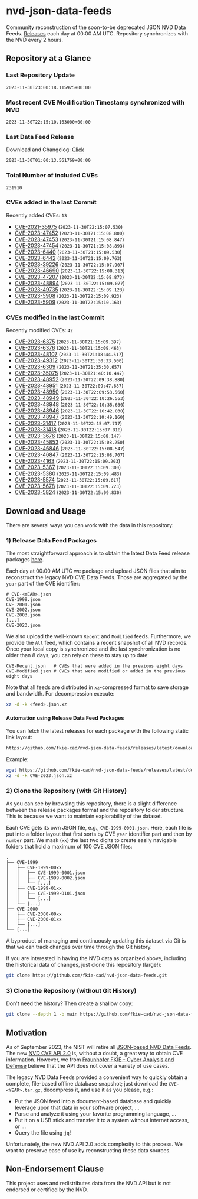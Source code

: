 # nvd-json-data-feeds

Community reconstruction of the soon-to-be deprecated JSON NVD Data Feeds. 
[Releases](https://github.com/fkie-cad/nvd-json-data-feeds/releases/latest) each day at 00:00 AM UTC.
Repository synchronizes with the NVD every 2 hours.

## Repository at a Glance

### Last Repository Update

```plain
2023-11-30T23:00:18.115925+00:00
```

### Most recent CVE Modification Timestamp synchronized with NVD

```plain
2023-11-30T22:15:10.163000+00:00
```

### Last Data Feed Release

Download and Changelog: [Click](https://github.com/fkie-cad/nvd-json-data-feeds/releases/latest)

```plain
2023-11-30T01:00:13.561769+00:00
```

### Total Number of included CVEs

```plain
231910
```

### CVEs added in the last Commit

Recently added CVEs: `13`

* [CVE-2021-35975](CVE-2021/CVE-2021-359xx/CVE-2021-35975.json) (`2023-11-30T22:15:07.530`)
* [CVE-2023-47452](CVE-2023/CVE-2023-474xx/CVE-2023-47452.json) (`2023-11-30T21:15:08.800`)
* [CVE-2023-47453](CVE-2023/CVE-2023-474xx/CVE-2023-47453.json) (`2023-11-30T21:15:08.847`)
* [CVE-2023-47454](CVE-2023/CVE-2023-474xx/CVE-2023-47454.json) (`2023-11-30T21:15:08.893`)
* [CVE-2023-6440](CVE-2023/CVE-2023-64xx/CVE-2023-6440.json) (`2023-11-30T21:15:09.530`)
* [CVE-2023-6442](CVE-2023/CVE-2023-64xx/CVE-2023-6442.json) (`2023-11-30T21:15:09.763`)
* [CVE-2023-39226](CVE-2023/CVE-2023-392xx/CVE-2023-39226.json) (`2023-11-30T22:15:07.907`)
* [CVE-2023-46690](CVE-2023/CVE-2023-466xx/CVE-2023-46690.json) (`2023-11-30T22:15:08.313`)
* [CVE-2023-47207](CVE-2023/CVE-2023-472xx/CVE-2023-47207.json) (`2023-11-30T22:15:08.873`)
* [CVE-2023-48894](CVE-2023/CVE-2023-488xx/CVE-2023-48894.json) (`2023-11-30T22:15:09.077`)
* [CVE-2023-49735](CVE-2023/CVE-2023-497xx/CVE-2023-49735.json) (`2023-11-30T22:15:09.123`)
* [CVE-2023-5908](CVE-2023/CVE-2023-59xx/CVE-2023-5908.json) (`2023-11-30T22:15:09.923`)
* [CVE-2023-5909](CVE-2023/CVE-2023-59xx/CVE-2023-5909.json) (`2023-11-30T22:15:10.163`)


### CVEs modified in the last Commit

Recently modified CVEs: `42`

* [CVE-2023-6375](CVE-2023/CVE-2023-63xx/CVE-2023-6375.json) (`2023-11-30T21:15:09.397`)
* [CVE-2023-6376](CVE-2023/CVE-2023-63xx/CVE-2023-6376.json) (`2023-11-30T21:15:09.463`)
* [CVE-2023-48107](CVE-2023/CVE-2023-481xx/CVE-2023-48107.json) (`2023-11-30T21:18:44.517`)
* [CVE-2023-49312](CVE-2023/CVE-2023-493xx/CVE-2023-49312.json) (`2023-11-30T21:30:33.500`)
* [CVE-2023-6309](CVE-2023/CVE-2023-63xx/CVE-2023-6309.json) (`2023-11-30T21:35:30.657`)
* [CVE-2023-35075](CVE-2023/CVE-2023-350xx/CVE-2023-35075.json) (`2023-11-30T21:40:10.447`)
* [CVE-2023-48952](CVE-2023/CVE-2023-489xx/CVE-2023-48952.json) (`2023-11-30T22:09:38.880`)
* [CVE-2023-48951](CVE-2023/CVE-2023-489xx/CVE-2023-48951.json) (`2023-11-30T22:09:47.687`)
* [CVE-2023-48950](CVE-2023/CVE-2023-489xx/CVE-2023-48950.json) (`2023-11-30T22:09:53.560`)
* [CVE-2023-48949](CVE-2023/CVE-2023-489xx/CVE-2023-48949.json) (`2023-11-30T22:10:26.553`)
* [CVE-2023-48948](CVE-2023/CVE-2023-489xx/CVE-2023-48948.json) (`2023-11-30T22:10:35.630`)
* [CVE-2023-48946](CVE-2023/CVE-2023-489xx/CVE-2023-48946.json) (`2023-11-30T22:10:42.030`)
* [CVE-2023-48947](CVE-2023/CVE-2023-489xx/CVE-2023-48947.json) (`2023-11-30T22:10:49.160`)
* [CVE-2023-31417](CVE-2023/CVE-2023-314xx/CVE-2023-31417.json) (`2023-11-30T22:15:07.717`)
* [CVE-2023-31418](CVE-2023/CVE-2023-314xx/CVE-2023-31418.json) (`2023-11-30T22:15:07.810`)
* [CVE-2023-3676](CVE-2023/CVE-2023-36xx/CVE-2023-3676.json) (`2023-11-30T22:15:08.147`)
* [CVE-2023-45853](CVE-2023/CVE-2023-458xx/CVE-2023-45853.json) (`2023-11-30T22:15:08.250`)
* [CVE-2023-46846](CVE-2023/CVE-2023-468xx/CVE-2023-46846.json) (`2023-11-30T22:15:08.547`)
* [CVE-2023-46847](CVE-2023/CVE-2023-468xx/CVE-2023-46847.json) (`2023-11-30T22:15:08.707`)
* [CVE-2023-4163](CVE-2023/CVE-2023-41xx/CVE-2023-4163.json) (`2023-11-30T22:15:09.203`)
* [CVE-2023-5367](CVE-2023/CVE-2023-53xx/CVE-2023-5367.json) (`2023-11-30T22:15:09.300`)
* [CVE-2023-5380](CVE-2023/CVE-2023-53xx/CVE-2023-5380.json) (`2023-11-30T22:15:09.483`)
* [CVE-2023-5574](CVE-2023/CVE-2023-55xx/CVE-2023-5574.json) (`2023-11-30T22:15:09.617`)
* [CVE-2023-5678](CVE-2023/CVE-2023-56xx/CVE-2023-5678.json) (`2023-11-30T22:15:09.723`)
* [CVE-2023-5824](CVE-2023/CVE-2023-58xx/CVE-2023-5824.json) (`2023-11-30T22:15:09.830`)


## Download and Usage

There are several ways you can work with the data in this repository:

### 1) Release Data Feed Packages

The most straightforward approach is to obtain the latest Data Feed release packages [here](https://github.com/fkie-cad/nvd-json-data-feeds/releases/latest).

Each day at 00:00 AM UTC we package and upload JSON files that aim to reconstruct the legacy NVD CVE Data Feeds.
Those are aggregated by the `year` part of the CVE identifier:

```
# CVE-<YEAR>.json
CVE-1999.json
CVE-2001.json
CVE-2002.json
CVE-2003.json
[...]
CVE-2023.json
```

We also upload the well-known `Recent` and `Modified` feeds.
Furthermore, we provide the `All` feed, which contains a recent snapshot of all NVD records.
Once your local copy is synchronized and the last synchronization is no older than 8 days, you can rely on these to stay up to date:

```plain
CVE-Recent.json   # CVEs that were added in the previous eight days
CVE-Modified.json # CVEs that were modified or added in the previous eight days
```

Note that all feeds are distributed in `xz`-compressed format to save storage and bandwidth.
For decompression execute:

```sh
xz -d -k <feed>.json.xz
```


#### Automation using Release Data Feed Packages

You can fetch the latest releases for each package with the following static link layout:

```sh
https://github.com/fkie-cad/nvd-json-data-feeds/releases/latest/download/CVE-<YEAR>.json.xz
```

Example:

```sh
wget https://github.com/fkie-cad/nvd-json-data-feeds/releases/latest/download/CVE-2023.json.xz
xz -d -k CVE-2023.json.xz
```

### 2) Clone the Repository (with Git History)

As you can see by browsing this repository, there is a slight difference between the release packages format and the repository folder structure.
This is because we want to maintain explorability of the dataset.

Each CVE gets its own JSON file, e.g., `CVE-1999-0001.json`.
Here, each file is put into a folder layout that first sorts by CVE `year` identifier part and then by `number` part.
We mask (`xx`) the last two digits to create easily navigable folders that hold a maximum of 100 CVE JSON files:

```plain
.
├── CVE-1999
│   ├── CVE-1999-00xx
│   │   ├── CVE-1999-0001.json
│   │   ├── CVE-1999-0002.json
│   │   └── [...]
│   ├── CVE-1999-01xx
│   │   ├── CVE-1999-0101.json
│   │   └── [...]
│   └── [...]
├── CVE-2000
│   ├── CVE-2000-00xx
│   ├── CVE-2000-01xx
│   └── [...]
└── [...]
```

A byproduct of managing and continuously updating this dataset via Git is that we can track changes over time through the Git history.

If you are interested in having the NVD data as organized above, including the historical data of changes, just clone this repository (large!):

```sh
git clone https://github.com/fkie-cad/nvd-json-data-feeds.git
```

### 3) Clone the Repository (without Git History)

Don't need the history? Then create a shallow copy:

```sh
git clone --depth 1 -b main https://github.com/fkie-cad/nvd-json-data-feeds.git
```

## Motivation

As of September 2023, the NIST will retire all [JSON-based NVD Data Feeds](https://nvd.nist.gov/vuln/data-feeds#divRetirementBanner-1).
The new [NVD CVE API 2.0](https://nvd.nist.gov/developers/vulnerabilities) is, without a doubt, a great way to obtain CVE information.
However, we from [Fraunhofer FKIE - Cyber Analysis and Defense](https://www.fkie.fraunhofer.de/en/departments/cad.html) believe that the API does not cover a variety of use cases.

The legacy NVD Data Feeds provided a convenient way to quickly obtain a complete, file-based offline database snapshot; just download the `CVE-<YEAR>.tar.gz`, decompress it, and use it as you please, e.g.:

* Put the JSON feed into a document-based database and quickly leverage upon that data in your software project, ...
* Parse and analyze it using your favorite programming language, ...
* Put it on a USB stick and transfer it to a system without internet access, or ...
* Query the file using `jq`!

Unfortunately, the new NVD API 2.0 adds complexity to this process.
We want to preserve ease of use by reconstructing these data sources.

## Non-Endorsement Clause

This project uses and redistributes data from the NVD API but is not endorsed or certified by the NVD.